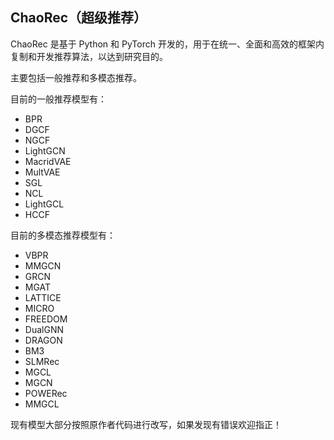 ## ChaoRec（超级推荐）

ChaoRec 是基于 Python 和 PyTorch 开发的，用于在统一、全面和高效的框架内复制和开发推荐算法，以达到研究目的。

主要包括一般推荐和多模态推荐。

目前的一般推荐模型有：

- BPR
- DGCF
- NGCF
- LightGCN
- MacridVAE
- MultVAE
- SGL
- NCL
- LightGCL
- HCCF

目前的多模态推荐模型有：

- VBPR
- MMGCN
- GRCN
- MGAT
- LATTICE
- MICRO
- FREEDOM
- DualGNN
- DRAGON
- BM3
- SLMRec
- MGCL
- MGCN
- POWERec
- MMGCL

现有模型大部分按照原作者代码进行改写，如果发现有错误欢迎指正！
